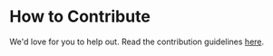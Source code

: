 # How to Contribute

We'd love for you to help out. Read the contribution guidelines [here](http://docs.nails.co.uk/contribute).